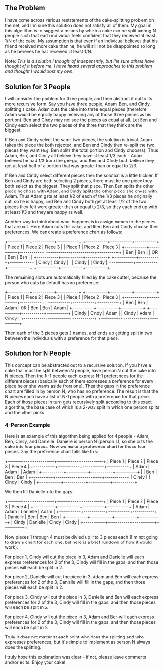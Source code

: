 ## The Problem ##

I have come across various restatements of the cake-splitting problem on the net, and I'm sure this solution does not satisfy all of them.  My goal in this algorithm is to suggest a means by which a cake can be split among N people such that each individual feels confident that they received at least 1/N of the cake.  My assumption is that even if an individual believes that his friend received more cake than he, he will still not be disappointed so long as he believes he has received at least 1/N.

Note: *This is a solution I thought of indepenently, but I'm sure others have thought of it before me.  I have heard several approaches to this problem and thought I would post my own.*

## Solution for 3 People ##

I will consider the problem for three people, and then abstract it out to its more recursive form.  Say you have three people, Adam, Ben, and Cindy, splitting a cake.  Adam cuts the cake into three equal pieces (therefore Adam would be equally happy receiving any of those three pieces as his portion).  Ben and Cindy may not see the pieces as equal at all.  Let Ben and Cindy each select the two pieces of the three that they think are the biggest.

If Ben and Cindy select the same two pieces, the solution is trivial.  Adam takes the piece the both rejected, and Ben and Cindy then re-split the two pieces they want (e.g. Ben splits the total portion and Cindy chooses).  Thus Adam, Ben, and Cindy all believe they have at least 1/3 each - Adam believed he had 1/3 from the get-go, and Ben and Cindy both believe they got at least half of a portion that was greater than or equal to 2/3.

If Ben and Cindy select different pieces then the solution is a little trickier.  If Ben and Cindy are both selecting 2 pieces, there must be one piece they both select as the biggest.  They split that piece.  Then Ben splits the other piece he chose with Adam, and Cindy splits the other piece she chose with Adam.  Thus Adam gets at least 1/2 of each of the 1/3 pieces he originally cut, so he is happy, and Ben and Cindy both get at least 1/2 of the two pieces they felt were greater than or equal to 2/3, so they each end up with at least 1/3 and they are happy as well.

Another way to think about what happens is to assign names to the pieces that are cut.  Here Adam cuts the cake, and then Ben and Cindy choose their preferences.  We can create a preference chart as follows:

+-----------+-----------+-----------+      +-----------+-----------+-----------+
|  Piece 1  |  Piece 2  |  Piece 3  |      |  Piece 1  |  Piece 2  |  Piece 3  |
+-----------+-----------+-----------+      +-----------+-----------+-----------+
|    Ben    |    Ben    |           |  OR  |    Ben    |    Ben    |           |
+-----------+-----------+-----------+      +-----------+-----------+-----------+
|   Cindy   |   Cindy   |           |      |   Cindy   |           |   Cindy   |
+-----------+-----------+-----------+      +-----------+-----------+-----------+

The remaining slots are automatically filled by the cake cutter, because the person who cuts by default has no preference:

+-----------+-----------+-----------+      +-----------+-----------+-----------+
|  Piece 1  |  Piece 2  |  Piece 3  |      |  Piece 1  |  Piece 2  |  Piece 3  |
+-----------+-----------+-----------+      +-----------+-----------+-----------+
|    Ben    |    Ben    |   Adam    |  OR  |    Ben    |    Ben    |   Adam    |
+-----------+-----------+-----------+      +-----------+-----------+-----------+
|   Cindy   |   Cindy   |   Adam    |      |   Cindy   |   Adam    |   Cindy   |
+-----------+-----------+-----------+      +-----------+-----------+-----------+

Then each of the 3 pieces gets 2 names, and ends up getting split in two between the individuals with a preference for that piece.

## Solution for N People ##

This concept can be abstracted out to a recursive solution.  If you have a cake that must be split between N people, have person N cut the cake into N pieces.  Then the N-1 people each express N-1 preferences for the different pieces (basically each of them expresses a preference for every piece he or she wants aside from one).  Then the gaps in the preference chart are filled in by person N, who has no preference.  The result is that the N pieces each have a list of N-1 people with a preference for that piece.  Each of those pieces in turn gets recursively split according to this exact algorithm, the base case of which is a 2-way split in which one person splits and the other picks.

### 4-Person Example ###

Here is an example of this algorithm being applied for 4 people - Adam, Ben, Cindy, and Danielle.  Danielle is person N (person 4), so she cuts the cake into four pieces.  Now we make a preference chart for those four pieces.  Say the preference chart falls like this:

+-----------+-----------+-----------+-----------+
|  Piece 1  |  Piece 2  |  Piece 3  |  Piece 4  |
+-----------+-----------+-----------+-----------+
|   Adam    |   Adam    |           |   Adam    |
+-----------+-----------+-----------+-----------+
|           |    Ben    |    Ben    |    Ben    |
+-----------+-----------+-----------+-----------+
|   Cindy   |           |   Cindy   |   Cindy   |
+-----------+-----------+-----------+-----------+

We then fill Danielle into the gaps:

+-----------+-----------+-----------+-----------+
|  Piece 1  |  Piece 2  |  Piece 3  |  Piece 4  |
+-----------+-----------+-----------+-----------+
|   Adam    |   Adam    | Danielle  |   Adam    |
+-----------+-----------+-----------+-----------+
| Danielle  |    Ben    |    Ben    |    Ben    |
+-----------+-----------+-----------+-----------+
|   Cindy   | Danielle  |   Cindy   |   Cindy   |
+-----------+-----------+-----------+-----------+

Now pieces 1 through 4 must be divied up into 3 pieces each (I'm not going to draw a chart for each one, but here is a brief rundown of how it would work).

For piece 1, Cindy will cut the piece in 3, Adam and Danielle will each express preferences for 2 of the 3, Cindy will fill in the gaps, and then those pieces will each be split in 2.

For piece 2, Danielle will cut the piece in 3, Adam and Ben will each express preferences for 2 of the 3, Danielle will fill in the gaps, and then those pieces will each be split in 2.

For piece 3, Cindy will cut the piece in 3, Danielle and Ben will each express preferences for 2 of the 3, Cindy will fill in the gaps, and then those pieces will each be split in 2.

For piece 4, Cindy will cut the piece in 3, Adam and Ben will each express preferences for 2 of the 3, Cindy will fill in the gaps, and then those pieces will each be split in 2.

Truly it does not matter at each point who does the splitting and who expresses preferences, but it's simple to implement as person N always does the splitting.

I truly hope this explanation was clear - if not, please leave comments and/or edits.  Enjoy your cake!
